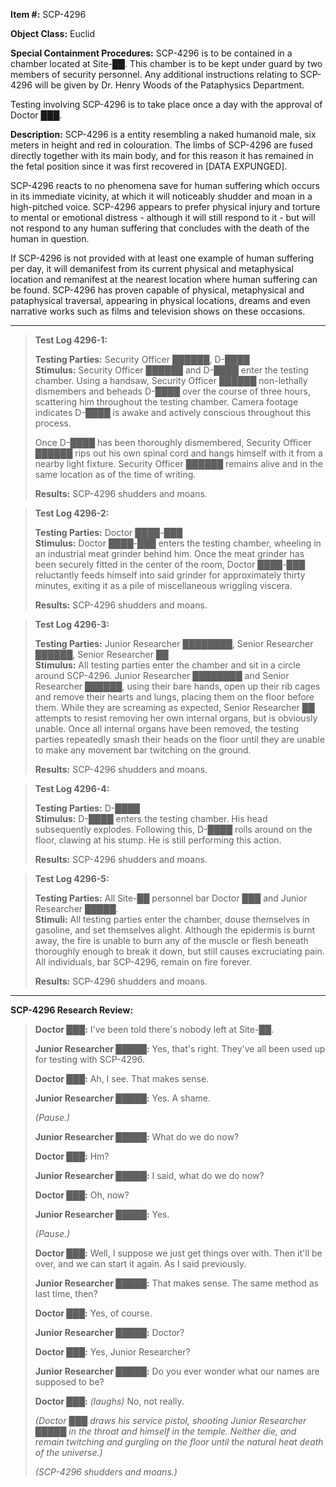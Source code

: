 **Item #:** SCP-4296

**Object Class:** Euclid

**Special Containment Procedures:** SCP-4296 is to be contained in a chamber located at Site-██. This chamber is to be kept under guard by two members of security personnel. Any additional instructions relating to SCP-4296 will be given by Dr. Henry Woods of the Pataphysics Department.

Testing involving SCP-4296 is to take place once a day with the approval of Doctor ███.

**Description:** SCP-4296 is a entity resembling a naked humanoid male, six meters in height and red in colouration. The limbs of SCP-4296 are fused directly together with its main body, and for this reason it has remained in the fetal position since it was first recovered in \[DATA EXPUNGED\].

SCP-4296 reacts to no phenomena save for human suffering which occurs in its immediate vicinity, at which it will noticeably shudder and moan in a high-pitched voice. SCP-4296 appears to prefer physical injury and torture to mental or emotional distress - although it will still respond to it - but will not respond to any human suffering that concludes with the death of the human in question.

If SCP-4296 is not provided with at least one example of human suffering per day, it will demanifest from its current physical and metaphysical location and remanifest at the nearest location where human suffering can be found. SCP-4296 has proven capable of physical, metaphysical and pataphysical traversal, appearing in physical locations, dreams and even narrative works such as films and television shows on these occasions.

* * *

> **Test Log 4296-1:**
> 
> **Testing Parties:** Security Officer ██████, D-████  
> **Stimulus:** Security Officer ██████ and D-████ enter the testing chamber. Using a handsaw, Security Officer ██████ non-lethally dismembers and beheads D-████ over the course of three hours, scattering him throughout the testing chamber. Camera footage indicates D-████ is awake and actively conscious throughout this process.
> 
> Once D-████ has been thoroughly dismembered, Security Officer ██████ rips out his own spinal cord and hangs himself with it from a nearby light fixture. Security Officer ██████ remains alive and in the same location as of the time of writing.
> 
> **Results:** SCP-4296 shudders and moans.

> **Test Log 4296-2:**
> 
> **Testing Parties:** Doctor ████-███  
> **Stimulus:** Doctor ████-███ enters the testing chamber, wheeling in an industrial meat grinder behind him. Once the meat grinder has been securely fitted in the center of the room, Doctor ████-███ reluctantly feeds himself into said grinder for approximately thirty minutes, exiting it as a pile of miscellaneous wriggling viscera.
> 
> **Results:** SCP-4296 shudders and moans.

> **Test Log 4296-3:**
> 
> **Testing Parties:** Junior Researcher ████████, Senior Researcher ██████, Senior Researcher ██  
> **Stimulus:** All testing parties enter the chamber and sit in a circle around SCP-4296. Junior Researcher ████████ and Senior Researcher ██████, using their bare hands, open up their rib cages and remove their hearts and lungs, placing them on the floor before them. While they are screaming as expected, Senior Researcher ██ attempts to resist removing her own internal organs, but is obviously unable. Once all internal organs have been removed, the testing parties repeatedly smash their heads on the floor until they are unable to make any movement bar twitching on the ground.
> 
> **Results:** SCP-4296 shudders and moans.

> **Test Log 4296-4:**
> 
> **Testing Parties:** D-████  
> **Stimulus:** D-████ enters the testing chamber. His head subsequently explodes. Following this, D-████ rolls around on the floor, clawing at his stump. He is still performing this action.
> 
> **Results:** SCP-4296 shudders and moans.

> **Test Log 4296-5:**
> 
> **Testing Parties:** All Site-██ personnel bar Doctor ███ and Junior Researcher █████.  
> **Stimuli:** All testing parties enter the chamber, douse themselves in gasoline, and set themselves alight. Although the epidermis is burnt away, the fire is unable to burn any of the muscle or flesh beneath thoroughly enough to break it down, but still causes excruciating pain. All individuals, bar SCP-4296, remain on fire forever.
> 
> **Results:** SCP-4296 shudders and moans.

* * *

**SCP-4296 Research Review:**

> **<Begin Log>**
> 
> **Doctor ███:** I've been told there's nobody left at Site-██.
> 
> **Junior Researcher █████:** Yes, that's right. They've all been used up for testing with SCP-4296.
> 
> **Doctor ███:** Ah, I see. That makes sense.
> 
> **Junior Researcher █████:** Yes. A shame.
> 
> _(Pause.)_
> 
> **Junior Researcher █████:** What do we do now?
> 
> **Doctor ███:** Hm?
> 
> **Junior Researcher █████:** I said, what do we do now?
> 
> **Doctor ███:** Oh, now?
> 
> **Junior Researcher █████:** Yes.
> 
> _(Pause.)_
> 
> **Doctor ███:** Well, I suppose we just get things over with. Then it'll be over, and we can start it again. As I said previously.
> 
> **Junior Researcher █████:** That makes sense. The same method as last time, then?
> 
> **Doctor ███:** Yes, of course.
> 
> **Junior Researcher █████:** Doctor?
> 
> **Doctor ███:** Yes, Junior Researcher?
> 
> **Junior Researcher █████:** Do you ever wonder what our names are supposed to be?
> 
> **Doctor ███:** _(laughs)_ No, not really.
> 
> _(Doctor ███ draws his service pistol, shooting Junior Researcher █████ in the throat and himself in the temple. Neither die, and remain twitching and gurgling on the floor until the natural heat death of the universe.)_
> 
> _(SCP-4296 shudders and moans.)_
> 
> **<End Log>**